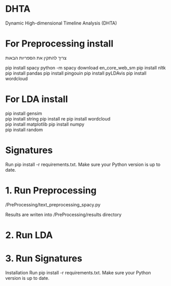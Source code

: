 # DHTA
Dynamic High-dimensional Timeline Analysis (DHTA)

# For Preprocessing install 

צריך להתקין את הספריות הבאות 

pip install spacy
python -m spacy download en_core_web_sm
pip install nltk
pip install pandas
pip install pingouin
pip install pyLDAvis
pip install wordcloud

# For LDA install 
pip install gensim  
pip install string 
pip install re 
pip install wordcloud  
pip install matplotlib 
pip install numpy  
pip install random
# Signatures

Run pip install -r requirements.txt. Make sure your Python version is up to date.

# 1. Run Preprocessing 

/PreProcessing/text_preprocessing_spacy.py

Results are writen into /PreProcessing/results  directory 

# 2. Run LDA

# 3. Run Signatures

Installation
Run pip install -r requirements.txt. Make sure your Python version is up to date.